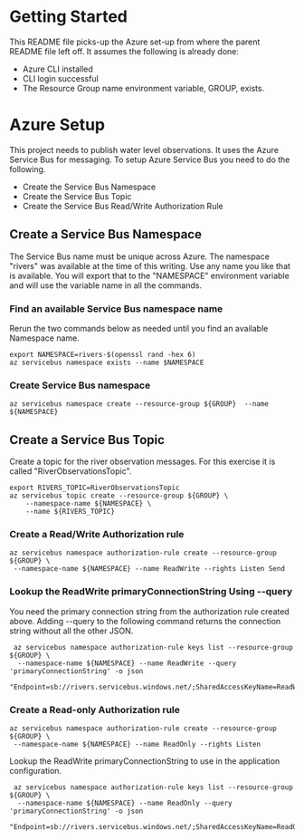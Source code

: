 # Getting Started

This README file picks-up the Azure set-up from where the parent README file left off. It
assumes the following is already done:
* Azure CLI installed
* CLI login successful
* The Resource Group name environment variable, GROUP, exists.

# Azure Setup

This project needs to publish water level observations. It uses the Azure Service Bus for messaging.
To setup Azure Service Bus you need to do the following.
* Create the Service Bus Namespace
* Create the Service Bus Topic
* Create the Service Bus Read/Write Authorization Rule

## Create a Service Bus Namespace
The Service Bus name must be unique across Azure. The namespace "rivers"
was available at the time of this writing. Use any name you like that is available.
You will export that to the "NAMESPACE" environment variable and will use
the variable name in all the commands.

### Find an available Service Bus namespace name
Rerun the two commands below as needed until you find an available Namespace name.
```
export NAMESPACE=rivers-$(openssl rand -hex 6)
az servicebus namespace exists --name $NAMESPACE
```

### Create Service Bus namespace
```
az servicebus namespace create --resource-group ${GROUP}  --name ${NAMESPACE}
```

## Create a Service Bus Topic
Create a topic for the river observation messages. For this exercise it is called "RiverObservationsTopic".
```
export RIVERS_TOPIC=RiverObservationsTopic
az servicebus topic create --resource-group ${GROUP} \
    --namespace-name ${NAMESPACE} \
    --name ${RIVERS_TOPIC}
```

### Create a Read/Write Authorization rule
```
az servicebus namespace authorization-rule create --resource-group ${GROUP} \
 --namespace-name ${NAMESPACE} --name ReadWrite --rights Listen Send
```

### Lookup the ReadWrite primaryConnectionString Using --query
You need the primary connection string from the authorization rule created above.
Adding --query to the following command returns the connection string without all the other JSON.
```
 az servicebus namespace authorization-rule keys list --resource-group ${GROUP} \
  --namespace-name ${NAMESPACE} --name ReadWrite --query 'primaryConnectionString' -o json

"Endpoint=sb://rivers.servicebus.windows.net/;SharedAccessKeyName=ReadWrite;SharedAccessKey=*******************"
```

### Create a Read-only Authorization rule
```
az servicebus namespace authorization-rule create --resource-group ${GROUP} \
 --namespace-name ${NAMESPACE} --name ReadOnly --rights Listen
```

Lookup the ReadWrite primaryConnectionString to use in the application configuration.
```
 az servicebus namespace authorization-rule keys list --resource-group ${GROUP} \
  --namespace-name ${NAMESPACE} --name ReadOnly --query 'primaryConnectionString' -o json

"Endpoint=sb://rivers.servicebus.windows.net/;SharedAccessKeyName=ReadOnly;SharedAccessKey=********************"
```
